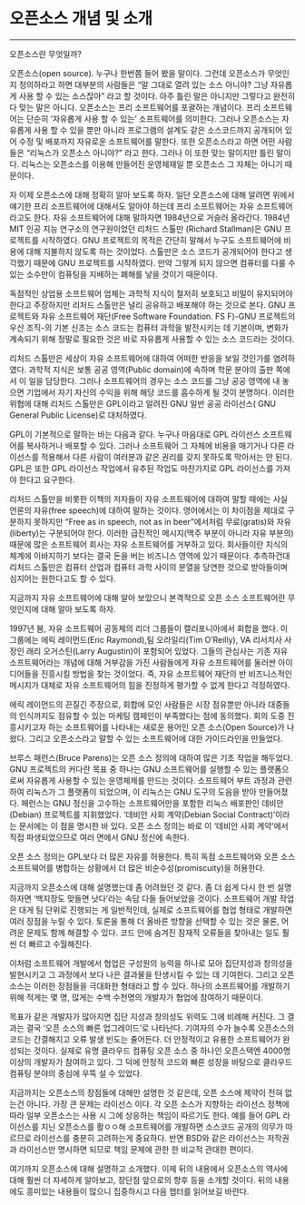 # **오픈소스 개념 및 소개**

---

오픈소스란 무엇일까?

오픈소스\(open source\). 누구나 한번쯤 들어 봤을 말이다. 그런데 오픈소스가 무엇인지 정의하라고 하면 대부분의 사람들은 “말 그대로 열려 있는 소스 아니야? 그냥 자유롭게 사용 할 수 있는 소스잖아” 라고 할 것이다. 아주 틀린 말은 아니지만 그렇다고 완전히 다 맞는 말은 아니다. 오픈소스는 프리 소프트웨어를 포괄하는 개념이다. 프리 소프트웨어는 단순히 ‘자유롭게 사용 할 수 있는’ 소프트웨어를 의미한다. 그러나 오픈소스는 자유롭게 사용 할 수 있을 뿐만 아니라 프로그램의 설계도 같은 소스코드까지 공개되어 있어 수정 및 배포까지 자유로운 소프트웨어를 말한다. 또한 오픈소스라고 하면 어떤 사람들은 “리눅스가 오픈소스 아니야?” 라고 한다. 그러나 이 또한 맞는 말이지만 틀린 말이다. 리눅스는 오픈소스를 이용해 만들어진 운영체재일 뿐 오픈소스 그 자체는 아니기 때문이다.

자 이제 오픈소스에 대해 정확히 알아 보도록 하자. 일단 오픈소스에 대해 알려면 위에서 얘기한 프리 소프트웨어에 대해서도 알아야 하는데 프리 소프트웨어는 자유 소프트웨어 라고도 한다. 자유 소프트웨어에 대해 말하자면 1984년으로 거슬러 올라간다. 1984년 MIT 인공 지능 연구소의 연구원이었던 리처드 스톨만 \(Richard Stallman\)은 GNU 프로젝트를 시작하였다. GNU 프로젝트의 목적은 간단히 말해서 누구도 소프트웨어에 비용에 대해 지불하지 않도록 하는 것이었다. 스톨만은 소스 코드가 공개되어야 한다고 생각했기 때문에 GNU 프로젝트를 시작하였다. 만약 그렇게 되지 않으면 컴퓨터를 다룰 수 있는 소수만이 컴퓨팅을 지배하는 폐해를 낳을 것이기 때문이다.

독점적인 상업용 소프트웨어 업체는 과학적 지식이 철저히 보호되고 비밀이 유지되어야 한다고 주장하지만 리처드 스톨만은 널리 공유하고 배포해야 하는 것으로 본다. GNU 프로젝트와 자유 소프트웨어 재단\(Free Software Foundation. FS F\)-GNU 프로젝트의 우산 조직-의 기본 신조는 소스 코드는 컴퓨터 과학을 발전시키는 데 기본이며, 변화가 계속되기 위해 정말로 필요한 것은 바로 자유롭게 사용할 수 있는 소스 코드라는 것이다.

리처드 스톨만은 세상이 자유 소프트웨어에 대하여 어떠한 반응을 보일 것인가를 염려하였다. 과학적 지식은 보통 공공 영역\(Public domain\)에 속하며 학문 분야의 출판 쪽에서 이 일을 담당한다. 그러나 소프트웨어의 경우는 소스 코드를 그냥 공공 영역에 내 놓으면 기업에서 자기 자신의 수익을 위해 해당 코드를 흡수하게 될 것이 분명하다. 이러한 위협에 대해 리처드 스톨만은 GPL이라고 알려진 GNU 일반 공공 라이선스\( GNU General Public License\)로 대처하였다.

GPL이 기본적으로 말하는 바는 다음과 같다. 누구나 마음대로 GPL 라이선스 소프트웨어를 복사하거나 배포할 수 있다. 그러나 소프트웨어 그 자체에 비용을 매기거나 다른 라이선스를 적용해서 다른 사람이 여러분과 같은 권리를 갖지 못하도록 막아서는 안 된다. GPL은 또한 GPL 라이선스 작업에서 유추된 작업도 마찬가지로 GPL 라이선스를 가져야 한다고 요구한다.

리처드 스톨만을 비롯한 이책의 저자들이 자유 소프트웨어에 대하여 말할 때에는 사실 언론의 자유\(free speech\)에 대하여 말하는 것이다. 영어에서는 이 차이점을 제대로 구분하지 못하지만 “Free as in speech, not as in beer”에서처럼 무료\(gratis\)와 자유\(liberty\)는 구분되어야 한다. 이러한 급진적인 메시지\(맥주 부분이 아니라 자유 부분의\) 때문에 많은 소프트웨어 회사는 자유 소프트웨어를 거부하고 있다. 회사들이란 지식의 체계에 이바지하기 보다는 결국 돈을 버는 비즈니스 영역에 있기 때문이다. 추측하건대 리처드 스톨만은 컴퓨터 산업과 컴퓨터 과학 사이의 분열을 당연한 것으로 받아들이며 심지어는 원한다고도 할 수 있다.

지금까지 자유 소프트웨어에 대해 알아 보았으니 본격적으로 오픈 소스 소프트웨어란 무엇인지에 대해 알아 보도록 하자.

1997년 봄, 자유 소프트웨어 공동체의 리더 그룹들이 캘리포니아에서 회합을 했다. 이 그룹에는 에릭 레이먼드\(Eric Raymond\),팀 오라일리\(Tim O’Reilly\), VA 리서치사 사장인 래리 오거스틴\(Larry Augustin\)이 포함되어 있었다. 그들의 관심사는 기존 자유 소프트웨어라는 개념에 대해 거부감을 가진 사람들에게 자유 소프트웨어를 둘러싼 아이디어들을 진흥시킬 방법을 찾는 것이었다. 즉, 자유 소프트웨어 재단의 반 비즈니스적인 메시지가 대체로 자유 소프트웨어의 힘을 진정하게 평가할 수 없게 한다고 걱정하였다.

에릭 레이먼드의 끈질긴 주장으로, 회합에 모인 사람들은 시장 점유뿐만 아니라 대중들의 인식까지도 점유할 수 있는 마케팅 캠페인이 부족했다는 점에 동의했다. 회의 도중 진흥시키고자 하는 소프트웨어를 나타내는 새로운 용어인 오픈 소스\(Open Source\)가 나왔다. 그리고 오픈소스라고 말할 수 있는 소프트웨어에 대한 가이드라인을 만들었다.

브루스 패런스\(Bruce Parens\)는 오픈 소스 정의에 대하여 많은 기초 작업을 해두었다. GNU 프로젝트의 커다란 목표 중 하나는 GNU 소프트웨어를 실행할 수 있는 플랫폼으로써 자유롭게 사용할 수 있는 운영체제를 만드는 것이다. 소프트웨어 부트 과정과 관련하여 리눅스가 그 플랫폼이 되었으며, 이 리눅스는 GNU 도구의 도음을 받아 만들어졌다. 페런스는 GNU 정신을 고수하는 소프트웨어만을 포함한 리눅스 배포판인 데비안\(Debian\) 프로젝트를 지휘했었다. ‘데비안 사회 계약\(Debian Social Contract\)’이라는 문서에는 이 점을 명시한 바 있다. 오픈 소스 정의는 바로 이 ‘데비안 사회 계약’에서 직접 파생되었으므로 여러 면에서 GNU 정신에 속한다.

오픈 소스 정의는 GPL보다 더 많은 자유를 허용한다. 특히 독점 소프트웨어와 오픈 소스 소프트웨어를 병합하는 상황에서 더 많은 비순수성\(promiscuity\)을 허용한다.

지금까지 오픈소스에 대해 설명했는데 좀 어려웠던 것 같다. 좀 더 쉽게 다시 한 번 설명하자면 ‘백지장도 맞들면 낫다’라는 속담 다들 들어보았을 것이다. 소프트웨어 개발 작업은 대게 팀 단위로 진행되는 게 일반적인데, 실제로 소프트웨어를 협업 형태로 개발하면 여러 장점을 누릴 수 있다. 토론을 통해 더 올바른 방향을 선택할 수 있는 것은 물론, 어려운 문제도 함께 해결할 수 있다. 코드 안에 숨겨진 잠재적 오류들을 찾아내는 일도 훨씬 더 빠르고 수월해진다.

이처럼 소프트웨어 개발에서 협업은 구성원의 능력을 하나로 모아 집단지성과 창의성을 발현시키고 그 과정에서 보다 나은 결과물을 탄생시킬 수 있는 데 기여한다. 그리고 오픈소스는 이러한 장점들을 극대화한 형태라고 할 수 있다. 하나의 소프트웨어를 개발하기 위해 적게는 몇 명, 많게는 수백 수천명의 개발자가 협업에 참여하기 때문이다.

목표가 같은 개발자가 많아지면 집단 지성과 창의성도 위력도 그에 비례해 커진다. 그 결과는 결국 ‘오픈 소스의 빠른 업그레이드’로 나타난다. 기여자의 수가 늘수록 오픈소스의 코드는 간결해지고 오류 발생 빈도는 줄어든다. 더 안정적이고 유용한 소프트웨어가 완성되는 것이다. 실제로 유명 클라우드 컴퓨팅 오픈 소스 중 하나인 오픈스택엔 4000명 이상의 개발자가 참여하고 있다. 그 덕에 안정적 코드와 빠른 성장을 바탕으로 클라우드 컴퓨팅 분야의 중심에 우뚝 설 수 있었다.

지금까지는 오픈소스의 장점들에 대해만 설명한 것 같은데, 오픈 소스에 제약이 전혀 없는건 아니다. 가장 큰 문제는 라이선스 이다. 각 오픈 소스가 지향하는 라이선스 정책에 따라 일부 오픈소스는 사용 시 그에 상응하는 책임이 따르기도 한다. 예를 들어 GPL 라이선스를 지닌 오픈소스를 활ㅇㅇ해 소프트웨어를 개발하면 소스코드 공개의 의무가 따르므로 라이선스를 충분히 고려하는게 중요하다. 반면 BSD와 같은 라이선스는 저작권과 라이선스만 명시하면 되므로 책임 문제에 관한 한 비교적 관대한 편이다.

여기까지 오픈소스에 대해 설명하고 소개했다. 이제 뒤의 내용에서 오픈소스의 역사에 대해 훨씬 더 자세하게 알아보고, 장단점 앞으로의 향후 등을 소개할 것이다. 뒤의 내용에도 흥미있는 내용들이 많으니 집중하시고 다음 챕터를 읽어보길 바란다.

